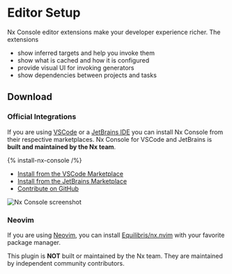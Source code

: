 # Editor Setup

Nx Console editor extensions make your developer experience richer. The extensions
* show inferred targets and help you invoke them
* show what is cached and how it is configured
* provide visual UI for invoking generators
* show dependencies between projects and tasks

## Download

### Official Integrations

If you are using [VSCode](https://code.visualstudio.com/) or a [JetBrains IDE](https://www.jetbrains.com/) you can install Nx Console from their respective marketplaces. Nx Console for VSCode and JetBrains is **built and maintained by the Nx team**.

{% install-nx-console /%}

- [Install from the VSCode Marketplace](https://marketplace.visualstudio.com/items?itemName=nrwl.angular-console)
- [Install from the JetBrains Marketplace](https://plugins.jetbrains.com/plugin/21060-nx-console)
- [Contribute on GitHub](https://github.com/nrwl/nx-console)

![Nx Console screenshot](/shared/images/nx-console/nx-console-screenshot.webp)

### Neovim

If you are using [Neovim](https://neovim.io/), you can install [Equilibris/nx.nvim](https://github.com/Equilibris/nx.nvim) with your favorite package manager.

This plugin is **NOT** built or maintained by the Nx team. They are maintained by independent community contributors.
